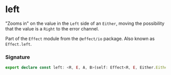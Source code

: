 # left

"Zooms in" on the value in the `Left` side of an `Either`, moving the
possibility that the value is a `Right` to the error channel.

Part of the `Effect` module from the `@effect/io` package. Also known as `Effect.left`.

### Signature

```typescript
export declare const left: <R, E, A, B>(self: Effect<R, E, Either.Either<A, B>>) => Effect<R, Either.Either<E, B>, A>
```
